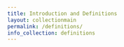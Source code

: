 ```yaml
---
title: Introduction and Definitions
layout: collectionmain
permalink: /definitions/
info_collection: definitions
---
```


<!-- To add definitions, create a new file in the _definitions folder, not here -->
